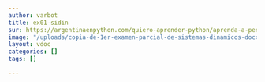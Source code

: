 ```yaml
---
author: varbot
title: ex01-sidin
sur: https://argentinaenpython.com/quiero-aprender-python/aprenda-a-pensar-como-un-programador-con-python.pdf
image: "/uploads/copia-de-1er-examen-parcial-de-sistemas-dinamicos-docx-documentos-de-google-google-chrome.jpg"
layout: vdoc
categories: []
tags: []

---
```

